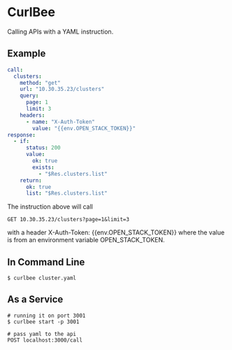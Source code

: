 # CurlBee
Calling APIs with a YAML instruction.

## Example

```yaml
call:
  clusters: 
    method: "get"
    url: "10.30.35.23/clusters"
    query:
      page: 1
      limit: 3
    headers:
      - name: "X-Auth-Token"
        value: "{{env.OPEN_STACK_TOKEN}}"
response:
  - if:
      status: 200
      value:
        ok: true
        exists:
          - "$Res.clusters.list"
    return:
      ok: true
      list: "$Res.clusters.list"
```

The instruction above will call 
```
GET 10.30.35.23/clusters?page=1&limit=3
```
with a header X-Auth-Token: {{env.OPEN_STACK_TOKEN}} where the value is from an environment variable OPEN_STACK_TOKEN.


## In Command Line
```
$ curlbee cluster.yaml
```

## As a Service
```
# running it on port 3001
$ curlbee start -p 3001

# pass yaml to the api
POST localhost:3000/call 
```



